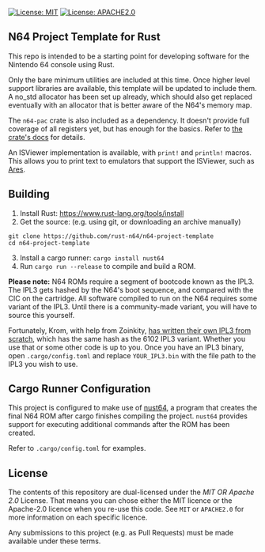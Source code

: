 [![License: MIT](https://img.shields.io/badge/License-MIT-blue?style=flat-square)](MIT)
[![License: APACHE2.0](https://img.shields.io/badge/License-APACHE2.0-blue?style=flat-square)](APACHE2.0)

## N64 Project Template for Rust
This repo is intended to be a starting point for developing software for the Nintendo 64 console using Rust.

Only the bare minimum utilities are included at this time. Once higher level support libraries are available, this
template will be updated to include them. A no_std allocator has been set up already, which should also get replaced
eventually with an allocator that is better aware of the N64's memory map.

The `n64-pac` crate is also included as a dependency. It doesn't provide full coverage of all registers yet, but
has enough for the basics. Refer to [the crate's docs](https://docs.rs/n64-pac) for details.

An ISViewer implementation is available, with `print!` and `println!` macros. This allows you to print text to emulators
that support the ISViewer, such as [Ares](https://ares-emu.net/).

## Building
1. Install Rust: https://www.rust-lang.org/tools/install
2. Get the source: (e.g. using git, or downloading an archive manually)
```
git clone https://github.com/rust-n64/n64-project-template
cd n64-project-template
```
3. Install a cargo runner: `cargo install nust64`
4. Run `cargo run --release` to compile and build a ROM.

**Please note:** N64 ROMs require a segment of bootcode known as the IPL3. The IPL3 gets hashed by the N64's boot
sequence, and compared with the CIC on the cartridge. All software compiled to run on the N64 requires some
variant of the IPL3. Until there is a community-made variant, you will have to source this yourself.

Fortunately, Krom, with help from Zoinkity, [has written their own IPL3 from scratch](https://github.com/PeterLemon/N64/tree/master/BOOTCODE),
which has the same hash as the 6102 IPL3 variant. Whether you use that or some other code is up to you. Once you have an
IPL3 binary, open `.cargo/config.toml` and replace `YOUR_IPL3.bin` with the file path to the IPL3 you wish to use.

## Cargo Runner Configuration
This project is configured to make use of [nust64](https://github.com/rust-n64/nust64), a program that creates the final
N64 ROM after cargo finishes compiling the project. `nust64` provides support for executing additional commands after
the ROM has been created.

Refer to `.cargo/config.toml` for examples.

## License
The contents of this repository are dual-licensed under the _MIT OR Apache
2.0_ License. That means you can chose either the MIT licence or the
Apache-2.0 licence when you re-use this code. See `MIT` or `APACHE2.0` for more
information on each specific licence.

Any submissions to this project (e.g. as Pull Requests) must be made available
under these terms.